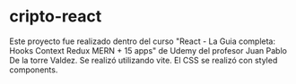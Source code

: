 # cripto-react
Este proyecto fue realizado dentro del curso "React - La Guia completa: Hooks Context Redux MERN + 15 apps" de Udemy del profesor Juan Pablo De la torre Valdez. 
Se realizó utilizando vite. El CSS se realizó con styled components.
